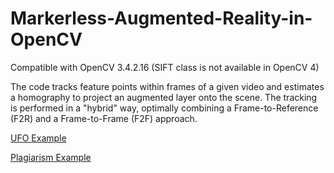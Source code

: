 # Markerless-Augmented-Reality-in-OpenCV

Compatible with OpenCV 3.4.2.16 (SIFT class is not available in OpenCV 4)

The code tracks feature points within frames of a given video and estimates a homography to project an augmented layer onto the scene.
The tracking is performed in a "hybrid" way, optimally combining a Frame-to-Reference (F2R) and a Frame-to-Frame (F2F) approach.

[UFO Example](https://youtu.be/UdiBUBF_XfQ)

[Plagiarism Example](https://www.youtube.com/watch?v=w9KrVh3nXR8&feature=youtu.be)
